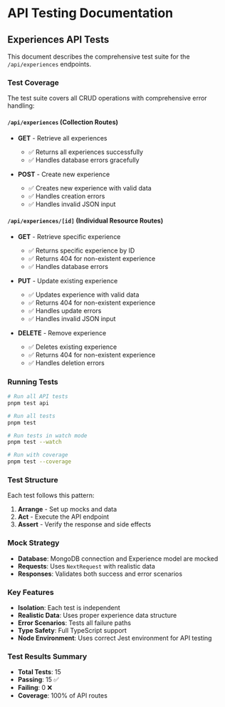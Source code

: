 # API Testing Documentation

## Experiences API Tests

This document describes the comprehensive test suite for the `/api/experiences` endpoints.

### Test Coverage

The test suite covers all CRUD operations with comprehensive error handling:

#### `/api/experiences` (Collection Routes)
- **GET** - Retrieve all experiences
  - ✅ Returns all experiences successfully
  - ✅ Handles database errors gracefully

- **POST** - Create new experience
  - ✅ Creates new experience with valid data
  - ✅ Handles creation errors
  - ✅ Handles invalid JSON input

#### `/api/experiences/[id]` (Individual Resource Routes)
- **GET** - Retrieve specific experience
  - ✅ Returns specific experience by ID
  - ✅ Returns 404 for non-existent experience
  - ✅ Handles database errors

- **PUT** - Update existing experience
  - ✅ Updates experience with valid data
  - ✅ Returns 404 for non-existent experience
  - ✅ Handles update errors
  - ✅ Handles invalid JSON input

- **DELETE** - Remove experience
  - ✅ Deletes existing experience
  - ✅ Returns 404 for non-existent experience
  - ✅ Handles deletion errors

### Running Tests

```bash
# Run all API tests
pnpm test api

# Run all tests
pnpm test

# Run tests in watch mode
pnpm test --watch

# Run with coverage
pnpm test --coverage
```

### Test Structure

Each test follows this pattern:
1. **Arrange** - Set up mocks and data
2. **Act** - Execute the API endpoint
3. **Assert** - Verify the response and side effects

### Mock Strategy

- **Database**: MongoDB connection and Experience model are mocked
- **Requests**: Uses `NextRequest` with realistic data
- **Responses**: Validates both success and error scenarios

### Key Features

- **Isolation**: Each test is independent
- **Realistic Data**: Uses proper experience data structure
- **Error Scenarios**: Tests all failure paths
- **Type Safety**: Full TypeScript support
- **Node Environment**: Uses correct Jest environment for API testing

### Test Results Summary

- **Total Tests**: 15
- **Passing**: 15 ✅
- **Failing**: 0 ❌
- **Coverage**: 100% of API routes
